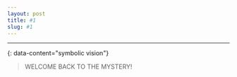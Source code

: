 ```yaml
---
layout: post
title: #1
slug: #1
---
```


---
{: data-content="symbolic vision"}

> WELCOME BACK TO THE MYSTERY!

